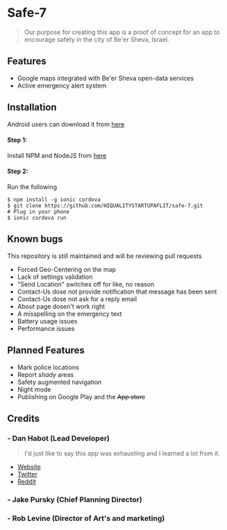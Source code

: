 # Safe-7

> Our purpose for creating this app is a proof  of concept for an app to encourage safety in the city of Be'er Sheva, Israel.

## Features

* Google maps integrated with Be'er Sheva open-data services
* Active emergency alert system

## Installation

Android users can download it from [here](https://github.com/HIQUALITYSTARTUPAFLIT/safe-7/releases/tag/0.1.0)

#### Step 1:

Install NPM and NodeJS from [here](https://docs.npmjs.com/getting-started/installing-node)

#### Step 2:

Run the following 

```
$ npm install -g ionic cordova
$ git clone https://github.com/HIQUALITYSTARTUPAFLIT/safe-7.git
# Plug in your phone
$ ionic cordova run
```

## Known bugs

This repository is still maintained and will be reviewing pull requests

* Forced Geo-Centering on the map
* Lack of settings validation
* "Send Location" switches off for like, no reason
* Contact-Us dose not provide notification that message has been sent
* Contact-Us dose not ask for a reply email
* About page dosen't work right
* A misspelling on the emergency text
* Battery usage issues
* Performance issues

## Planned Features

* Mark police locations
* Report *shady* areas
* Safety augmented navigation
* Night mode
* Publishing on Google Play and the ~~App store~~

## Credits

### - Dan Habot (Lead Developer)

> I'd just like to say this app was exhausting and I learned a lot from it.

* [Website](http://www.danhab99.github.io)
* [Twitter](https://twitter.com/danhab99)
* [Reddit](https://reddit.com/u/danhab99)

### - Jake Pursky (Chief Planning Director)

### - Rob Levine (Director of Art's and marketing)

